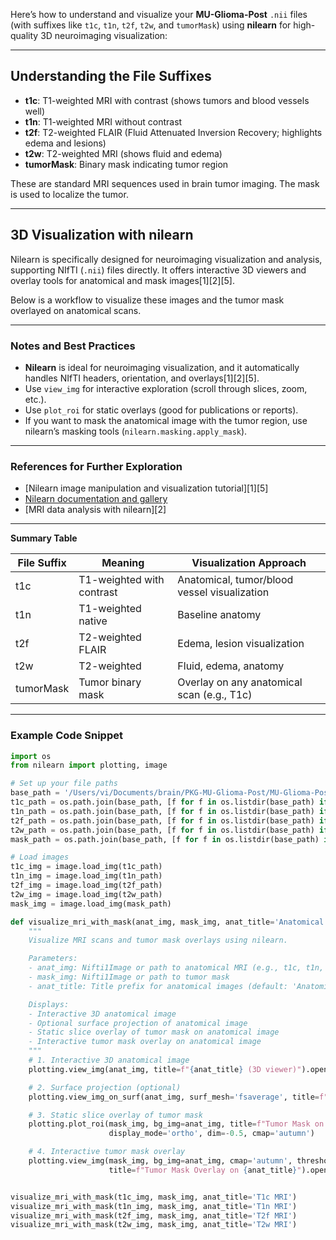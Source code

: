 Here’s how to understand and visualize your **MU-Glioma-Post** `.nii` files (with suffixes like `t1c`, `t1n`, `t2f`, `t2w`, and `tumorMask`) using **nilearn** for high-quality 3D neuroimaging visualization:

---

## **Understanding the File Suffixes**

- **t1c**: T1-weighted MRI with contrast (shows tumors and blood vessels well)
- **t1n**: T1-weighted MRI without contrast
- **t2f**: T2-weighted FLAIR (Fluid Attenuated Inversion Recovery; highlights edema and lesions)
- **t2w**: T2-weighted MRI (shows fluid and edema)
- **tumorMask**: Binary mask indicating tumor region

These are standard MRI sequences used in brain tumor imaging. The mask is used to localize the tumor.

---

## **3D Visualization with nilearn**

Nilearn is specifically designed for neuroimaging visualization and analysis, supporting NIfTI (`.nii`) files directly. It offers interactive 3D viewers and overlay tools for anatomical and mask images[1][2][5].

Below is a workflow to visualize these images and the tumor mask overlayed on anatomical scans.

---

### **Notes and Best Practices**

- **Nilearn** is ideal for neuroimaging visualization, and it automatically handles NIfTI headers, orientation, and overlays[1][2][5].
- Use `view_img` for interactive exploration (scroll through slices, zoom, etc.).
- Use `plot_roi` for static overlays (good for publications or reports).
- If you want to mask the anatomical image with the tumor region, use nilearn’s masking tools (`nilearn.masking.apply_mask`).

---

### **References for Further Exploration**
- [Nilearn image manipulation and visualization tutorial][1][5]
- [Nilearn documentation and gallery](https://nilearn.github.io/auto_examples/index.html)
- [MRI data analysis with nilearn][2]

---

**Summary Table**

| File Suffix | Meaning                        | Visualization Approach                                   |
|-------------|-------------------------------|---------------------------------------------------------|
| t1c         | T1-weighted with contrast      | Anatomical, tumor/blood vessel visualization            |
| t1n         | T1-weighted native             | Baseline anatomy                                        |
| t2f         | T2-weighted FLAIR              | Edema, lesion visualization                             |
| t2w         | T2-weighted                    | Fluid, edema, anatomy                                   |
| tumorMask   | Tumor binary mask              | Overlay on any anatomical scan (e.g., T1c)              |

---
### **Example Code Snippet**

```python
import os
from nilearn import plotting, image

# Set up your file paths
base_path = '/Users/vi/Documents/brain/PKG-MU-Glioma-Post/MU-Glioma-Post/PatientID_0003/Timepoint_1'
t1c_path = os.path.join(base_path, [f for f in os.listdir(base_path) if 't1c' in f][0])
t1n_path = os.path.join(base_path, [f for f in os.listdir(base_path) if 't1n' in f][0])
t2f_path = os.path.join(base_path, [f for f in os.listdir(base_path) if 't2f' in f][0])
t2w_path = os.path.join(base_path, [f for f in os.listdir(base_path) if 't2w' in f][0])
mask_path = os.path.join(base_path, [f for f in os.listdir(base_path) if 'tumorMask' in f][0])

# Load images
t1c_img = image.load_img(t1c_path)
t1n_img = image.load_img(t1n_path)
t2f_img = image.load_img(t2f_path)
t2w_img = image.load_img(t2w_path)
mask_img = image.load_img(mask_path)

def visualize_mri_with_mask(anat_img, mask_img, anat_title='Anatomical MRI'):
    """
    Visualize MRI scans and tumor mask overlays using nilearn.

    Parameters:
    - anat_img: Nifti1Image or path to anatomical MRI (e.g., t1c, t1n, t2f, t2w)
    - mask_img: Nifti1Image or path to tumor mask
    - anat_title: Title prefix for anatomical images (default: 'Anatomical MRI')

    Displays:
    - Interactive 3D anatomical image
    - Optional surface projection of anatomical image
    - Static slice overlay of tumor mask on anatomical image
    - Interactive tumor mask overlay on anatomical image
    """
    # 1. Interactive 3D anatomical image
    plotting.view_img(anat_img, title=f"{anat_title} (3D viewer)").open_in_browser()

    # 2. Surface projection (optional)
    plotting.view_img_on_surf(anat_img, surf_mesh='fsaverage', title=f"{anat_title} on surface").open_in_browser()

    # 3. Static slice overlay of tumor mask
    plotting.plot_roi(mask_img, bg_img=anat_img, title=f"Tumor Mask on {anat_title}",
                      display_mode='ortho', dim=-0.5, cmap='autumn')

    # 4. Interactive tumor mask overlay
    plotting.view_img(mask_img, bg_img=anat_img, cmap='autumn', threshold=0.5,
                      title=f"Tumor Mask Overlay on {anat_title}").open_in_browser()


visualize_mri_with_mask(t1c_img, mask_img, anat_title='T1c MRI')
visualize_mri_with_mask(t1n_img, mask_img, anat_title='T1n MRI')
visualize_mri_with_mask(t2f_img, mask_img, anat_title='T2f MRI')
visualize_mri_with_mask(t2w_img, mask_img, anat_title='T2w MRI')
```